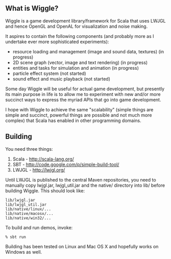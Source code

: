 ## What is Wiggle? ##

Wiggle is a game development library/framework for Scala that uses LWJGL and hence OpenGL and OpenAL for visualization and noise making.

It aspires to contain the following components (and probably more as I undertake ever more sophisticated experiments):

  * resource loading and management (image and sound data, textures) (in progress)
  * 2D scene graph (vector, image and text rendering) (in progress)
  * entities and tasks for simulation and animation (in progress)
  * particle effect system (not started)
  * sound effect and music playback (not started)

Some day Wiggle will be useful for actual game development, but presently its main purpose in life is to allow me to experiment with new and/or more succinct ways to express the myriad APIs that go into game development.

I hope with Wiggle to achieve the same "scalability" (simple things are simple and succinct, powerful things are possible and not much more complex) that Scala has enabled in other programming domains.

## Building ##

You need three things:

  1. Scala - http://scala-lang.org/
  1. SBT - http://code.google.com/p/simple-build-tool/
  1. LWJGL - http://lwjgl.org/

Until LWJGL is published to the central Maven repositories, you need to
manually copy lwjgl.jar, lwjgl\_util.jar and the native/ directory into lib/
before building Wiggle. This should look like:

```
lib/lwjgl.jar
lib/lwjgl_util.jar
lib/native/linux/...
lib/native/macosx/...
lib/native/win32/...
```

To build and run demos, invoke:

`% sbt run`

Building has been tested on Linux and Mac OS X and hopefully works on Windows
as well.